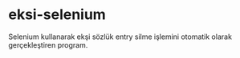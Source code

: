 # eksi-selenium
Selenium kullanarak ekşi sözlük entry silme işlemini otomatik olarak gerçekleştiren program.
